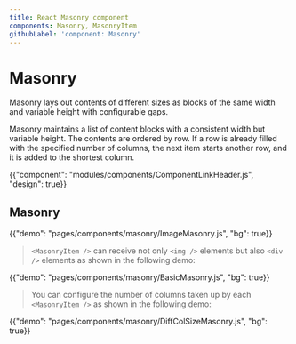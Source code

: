 ```yaml
---
title: React Masonry component
components: Masonry, MasonryItem
githubLabel: 'component: Masonry'
---
```


# Masonry

<p class="description">Masonry lays out contents of different sizes as blocks of the same width and variable height with configurable gaps.</p>

Masonry maintains a list of content blocks with a consistent width but variable height. The contents are ordered by row. If a row is already filled with the specified number of columns, the next item starts another row, and it is added to the shortest column.

{{"component": "modules/components/ComponentLinkHeader.js", "design": true}}

## Masonry

{{"demo": "pages/components/masonry/ImageMasonry.js", "bg": true}}

> `<MasonryItem />` can receive not only `<img />` elements but also `<div />` elements as shown in the following demo:

{{"demo": "pages/components/masonry/BasicMasonry.js", "bg": true}}

> You can configure the number of columns taken up by each `<MasonryItem />` as shown in the following demo:

{{"demo": "pages/components/masonry/DiffColSizeMasonry.js", "bg": true}}
